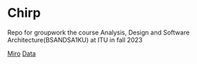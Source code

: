# Chirp
Repo for groupwork the course Analysis, Design and Software Architecture(BSANDSA1KU) at ITU in fall 2023


[Miro](https://miro.com/app/board/uXjVMpBFkWY=/?share_link_id=853453199805)
[Data](https://github.com/itu-bdsa/lecture_notes/blob/main/sessions/session_01/chirp_cli_db.csv)

